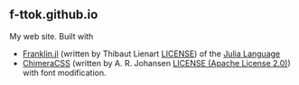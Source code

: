 ## f-ttok.github.io
My web site.
Built with

- [Franklin.jl](https://github.com/tlienart/Franklin.jl) (written by Thibaut Lienart [LICENSE](https://github.com/tlienart/Franklin.jl/blob/master/LICENSE.md)) of the [Julia Language](https://julialang.org)
- [ChimeraCSS](https://github.com/ChimeraCSS/ChimeraCSS) (written by A. R. Johansen [LICENSE (Apache License 2.0)](https://github.com/ChimeraCSS/ChimeraCSS/blob/main/LICENSE)) with font modification.

